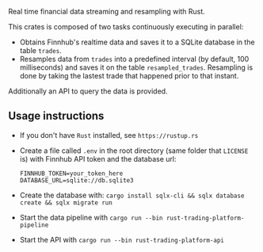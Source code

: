 Real time financial data streaming and resampling with Rust.

This crates is composed of two tasks continuously executing in parallel:

* Obtains Finnhub's realtime data and saves it to a SQLite database in the table `trades`.
* Resamples data from `trades` into a predefined interval (by default, 100 milliseconds) and saves it on the table `resampled_trades`. Resampling is done by taking the lastest trade that happened prior to that instant.

Additionally an API to query the data is provided.

## Usage instructions

* If you don't have `Rust` installed, see `https://rustup.rs`

* Create a file called `.env` in the root directory (same folder that `LICENSE` is) with Finnhub API token and the database url:

      FINNHUB_TOKEN=your_token_here
      DATABASE_URL=sqlite://db.sqlite3

* Create the database with: `cargo install sqlx-cli && sqlx database create && sqlx migrate run`

* Start the data pipeline with `cargo run --bin rust-trading-platform-pipeline`

* Start the API with `cargo run --bin rust-trading-platform-api`
